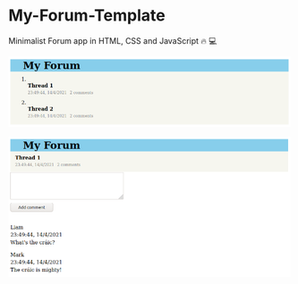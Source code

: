 # My-Forum-Template
Minimalist Forum app in HTML, CSS and JavaScript :fire: :computer:

<p align="center">
	<img src="img/forum_example1.png" alt="Forum example 1">
</p>


<p align="center">
	<img src="img/forum_example2.png" alt="Forum example 2">
</p>